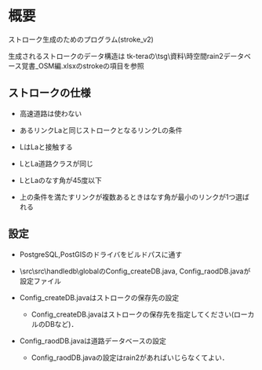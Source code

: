 # 概要
ストローク生成のためのプログラム(stroke_v2)

生成されるストロークのデータ構造は
tk-teraの\tsg\資料\時空間rain2データベース覚書_OSM編.xlsxのstrokeの項目を参照

## ストロークの仕様
* 高速道路は使わない

* あるリンクLaと同じストロークとなるリンクLの条件

* LはLaと接触する

* LとLa道路クラスが同じ

* LとLaのなす角が45度以下

* 上の条件を満たすリンクが複数あるときはなす角が最小のリンクが1つ選ばれる

## 設定
* PostgreSQL,PostGISのドライバをビルドパスに通す

* \src\src\handledb\globalのConfig_createDB.java, Config_raodDB.javaが設定ファイル

* Config_createDB.javaはストロークの保存先の設定
	* Config_createDB.javaはストロークの保存先を指定してください(ローカルのDBなど)．

* Config_raodDB.javaは道路データベースの設定
	* Config_raodDB.javaの設定はrain2があればいじらなくてよい．
